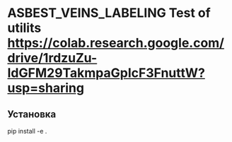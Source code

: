 # ASBEST_VEINS_LABELING Test of utilits https://colab.research.google.com/drive/1rdzuZu-IdGFM29TakmpaGpIcF3FnuttW?usp=sharing

## Установка 
pip install -e .